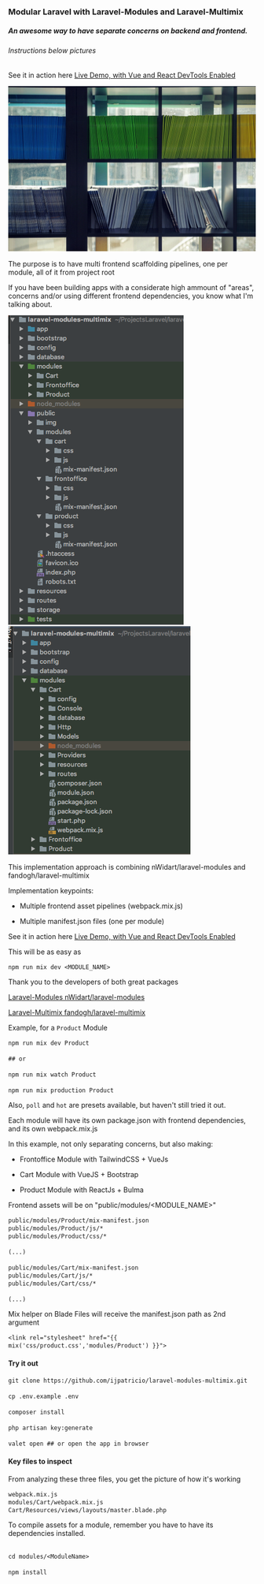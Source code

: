 ### Modular Laravel with Laravel-Modules and Laravel-Multimix

##### An awesome way to have separate concerns on backend and frontend.

###### Instructions below pictures

See it in action here [Live Demo, with Vue and React DevTools Enabled](https://laravel-modules-multimix.cursor.pt/)

![ModularLaravelImg](public/img/launch.jpeg/?raw=true "Title")

The purpose is to have multi frontend scaffolding pipelines, one per module, all of it from project root

If you have been building apps with a considerate high ammount of "areas", concerns and/or using different frontend dependencies, you know what I'm talking about.

![Folder_structure_1](public/img/folder_structure_1.png?raw=true "Title")   ![Folder_structure_2](public/img/folder_structure_2.png?raw=true "Title")

This implementation approach is combining nWidart/laravel-modules and  fandogh/laravel-multimix

Implementation keypoints:

- Multiple frontend asset pipelines (webpack.mix.js)

- Multiple manifest.json files (one per module)

See it in action here [Live Demo, with Vue and React DevTools Enabled](https://laravel-modules-multimix.cursor.pt/)

This will be as easy as

```
npm run mix dev <MODULE_NAME> 
```

Thank you to the developers of both great packages

[Laravel-Modules nWidart/laravel-modules](https://github.com/nWidart/laravel-modules)

[Laravel-Multimix fandogh/laravel-multimix](https://github.com/fandogh/laravel-multimix)

Example, for a `Product` Module
```
npm run mix dev Product

## or

npm run mix watch Product

npm run mix production Product
```

Also, `poll` and `hot` are presets available, but haven't still tried it out. 

Each module will have its own package.json with frontend dependencies, and its own webpack.mix.js

In this example, not only separating concerns, but also making:

- Frontoffice Module with TailwindCSS + VueJs

- Cart Module with VueJS + Bootstrap

- Product Module with ReactJs + Bulma

Frontend assets will be on "public/modules/<MODULE_NAME>"

```
public/modules/Product/mix-manifest.json
public/modules/Product/js/*
public/modules/Product/css/*

(...)

public/modules/Cart/mix-manifest.json
public/modules/Cart/js/*
public/modules/Cart/css/*

(...)
```

Mix helper on Blade Files will receive the manifest.json path as 2nd argument

```
<link rel="stylesheet" href="{{ mix('css/product.css','modules/Product') }}">
```

#### Try it out
``` 
git clone https://github.com/ijpatricio/laravel-modules-multimix.git

cp .env.example .env

composer install

php artisan key:generate

valet open ## or open the app in browser
```

#### Key files to inspect

From analyzing these three files, you get the picture of how it's working

```
webpack.mix.js
modules/Cart/webpack.mix.js
Cart/Resources/views/layouts/master.blade.php
```



To compile assets for a module, remember you have to have its dependencies installed.

``` 

cd modules/<ModuleName>

npm install

```

